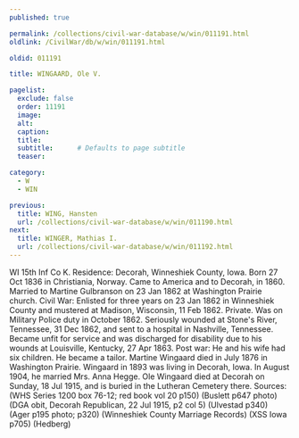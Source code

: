 ```yaml
---
published: true

permalink: /collections/civil-war-database/w/win/011191.html
oldlink: /CivilWar/db/w/win/011191.html

oldid: 011191

title: WINGAARD, Ole V.

pagelist:
  exclude: false
  order: 11191
  image: 
  alt:
  caption:
  title:
  subtitle:      # Defaults to page subtitle
  teaser:

category: 
  - W 
  - WIN

previous:
  title: WING, Hansten
  url: /collections/civil-war-database/w/win/011190.html  
next:
  title: WINGER, Mathias I.
  url: /collections/civil-war-database/w/win/011192.html   
---
```

WI 15th Inf Co K. Residence: Decorah, Winneshiek County, Iowa. Born 27 Oct 1836 in Christiania, Norway. Came to America and to Decorah, in 1860. Married to Martine Gulbranson on 23 Jan 1862 at Washington Prairie church. Civil War: Enlisted for three years on 23 Jan 1862 in Winneshiek County and mustered at Madison, Wisconsin, 11 Feb 1862. Private. Was on Military Police duty in October 1862. Seriously wounded at Stone&#39;s River, Tennessee, 31 Dec 1862, and sent to a hospital in Nashville, Tennessee. Became unfit for service and was discharged for disability due to his wounds at Louisville, Kentucky, 27 Apr 1863. Post war: He and his wife had six children. He became a tailor. Martine Wingaard died in July 1876 in Washington Prairie. Wingaard in 1893 was living in Decorah, Iowa. In August 1904, he married Mrs. Anna Hegge. Ole Wingaard died at Decorah on Sunday, 18 Jul 1915, and is buried in the Lutheran Cemetery there. Sources: (WHS Series 1200 box 76-12; red book vol 20 p150) (Buslett p647 photo) (DGA obit, Decorah Republican, 22 Jul 1915, p2 col 5) (Ulvestad p340) (Ager p195 photo; p320) (Winneshiek County Marriage Records) (XSS Iowa p705) (Hedberg)